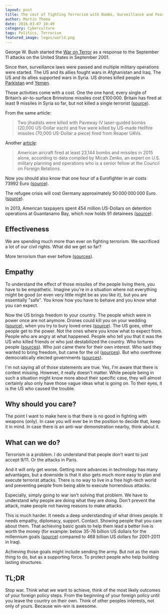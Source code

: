 ```yaml
---
layout: post
title: The cost of fighting Terrorism with Bombs, Surveillance and Fear
author: Martin Thoma
date: 2016-03-07 10:49
category: Cyberculture
tags: Politics, Terrorism
featured_image: logos/world.png
---
```

George W. Bush started the [War on Terror](https://en.wikipedia.org/wiki/War_on_Terror)
as a response to the  September 11 attacks on the United States in September&nbsp;2001.

Since then, surveillance laws were passed and multiple military operations were
started. The US and its allies fought wars in Afghanistan and Iraq. The US and
its allies supported wars in Syria. US drones killed people in
[Parkistan](https://en.wikipedia.org/wiki/Drone_strikes_in_Pakistan) and
[Yemen](https://en.wikipedia.org/wiki/Drone_strikes_in_Yemen).

Those activities come with a cost. One the one hand, every single of Britain’s
air-to-surface Brimstone missiles cost £100&thinsp;000. Britain has fired at least
9&nbsp;missiles in Syria so far, but not killed a single terrorist
([source](https://www.rt.com/news/332970-brimstone-missiles-syria-jihadists/)).

From the same article:

> Two jihadists were killed with Paveway IV laser-guided bombs (20,000
> US-Dollar each) and five were killed by US-made Hellfire missiles (70,000
> US-Dollar a piece) fired from Reaper UAVs.

Another [article](https://theweek.com/articles/609228/america-dropped-23000-bombs-last-year-heres-where-exploded):

> American aircraft fired at least 23,144 bombs and missiles in 2015 alone,
> according to data compiled by Micah Zenko, an expert on U.S. military
> planning and operations who is a senior fellow at the Council on Foreign
> Relations.

Now you should also know that one hour of a Eurofighter in air costs
73992&nbsp;Euro ([source](http://www.spiegel.de/spiegel/vorab/a-714332.html)).

The refugee crisis will cost Germany approximately
50&thinsp;000&thinsp;000&thinsp;000 Euro. ([source](http://www.zeit.de/wirtschaft/2016-02/fluechtlinge-haushalt-kosten-studie-iw)).

In 2013, American taxpayers spent 454 million US-Dollars on detention operations
at Guantanamo Bay, which now holds 91 detainees ([source](https://www.aclu.org/infographic/wasted-opportunities-cost-detention-operations-guantanamo-bay)).


## Effectiveness

We are spending much more than ever on fighting terrorism. We sacrificed a lot
of our civil rights. What did we get so far?

More terrorism than ever before ([sources](https://en.wikipedia.org/wiki/List_of_non-state_terrorist_incidents)).


## Empathy

To understand the effect of those missiles of the people living there, you have
to be empathetic. Imagine you're in a situation where not everything might be
good (or even very little might be as you like it), but you are essentially
"safe". You know how you have to behave and you know what you can expect.

Now the US brings freedom to your country. The people which were in power once
are not anymore. Drones could kill you on your wedding ([source](http://www.aljazeera.com/indepth/features/2014/01/yemenis-seek-justice-wedding-drone-strike-201418135352298935.html)),
when you try to bury loved ones ([source](http://www.theatlantic.com/international/archive/2013/10/drone-attacks-at-funerals-of-people-killed-in-drone-strikes/280821/)). The US goes,
other people get to the power. Not the ones where you know what to expect from.
People who are angry at what happened. People who tell you that it was the US
who killed friends or who just destabilized the country. Who tortures people
([sources](https://en.wikipedia.org/wiki/Enhanced_interrogation_techniques)).
Who just came there for their own interest. Who said they wanted to bring
freedom, but came for the oil ([sources](https://en.wikipedia.org/wiki/Oil_war)).
But who overthrew democratically elected governments ([sources](http://foreignpolicy.com/2013/08/20/mapped-the-7-governments-the-u-s-has-overthrown/)).

I'm not saying all of those statements are true. Yes, I'm aware that there is
context missing. However, it really doesn't matter. While people being in
such a situation might know more about their specific case, they will almost
certainly also only have those vague ideas what is going on. To their eyes, it
is the US who caused the trouble.


## Why should you care?

The point I want to make here is that there is no good in fighting with weapons
(only). In case you will ever be in the position to decide that, keep it in
mind. In case there is an anti-war demonstration nearby, think about it.


## What can we do?

Terrorism is a problem. I do understand that people don't want to just accept
9/11. Or the attacks in Paris.

And it will only get worse. Getting more advances in technology has many
advantages, but a downside is that it also gets much more easy to plan and
execute terrorist attacks. There is no way to live in a free high-tech world
and preventing people from being able to execute horrendous attacks.

Especially, simply going to war isn't solving that problem. We have to
understand why people are doing what they are doing. Don't prevent the attack,
make people not having reasons to make attacks.

This is much harder. It needs a deep understanding of what drives people. It
needs empathy, diplomacy, support. Contact. Showing people that you care about
them. That achieving basic goals to help them lead a better live is worth the
money (for example: below 35-76 billion US dollars for the millennium goals
([source](https://www.worldbank.org/html/extdr/mdgassessment.pdf)) compared to
468 billion US dollars for 2001-2011 in Iraq).

Achieving those goals might include sending the army. But not as the main thing
to do, but as a supporting force. To protect people who help building lasting
structures.


## TL;DR

Stop war. Think what we want to achieve, think of the most likely outcomes of
your foreign policy steps. From the beginning of your foreign policy until you
leave the country on their own. Think of other peoples interests, not only of
yours. Because win-win is awesome.

